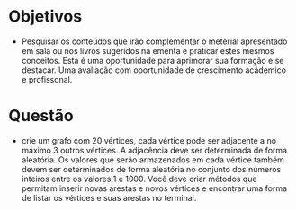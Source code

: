 # Objetivos

- Pesquisar os conteúdos que irão complementar o meterial apresentado em sala ou nos livros sugeridos na ementa e praticar estes mesmos conceitos. Esta é uma oportunidade para aprimorar sua formação e se destacar. Uma avaliação com oportunidade de crescimento acâdemico e profissonal.

# Questão

- crie  um  grafo  com  20  vértices,  cada  vértice  pode  ser adjacente  a  no  máximo  3  outros  vértices.  A  adjacência  deve  ser  determinada  de  forma aleatória. Os valores que serão armazenados em cada vértice também devem ser determinados de forma aleatória no conjunto dos números inteiros entre os valores 1 e 1000. Você  deve  criar  métodos  que  permitam inserir  novas  arestas  e  novos  vértices  e  encontrar uma forma de listar os vértices e suas arestas no terminal. 